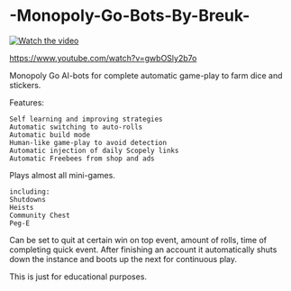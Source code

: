 # -Monopoly-Go-Bots-By-Breuk-

[![Watch the video](https://i.ytimg.com/vi/gwbOSly2b7o/maxresdefault.jpg?sqp=-oaymwEmCIAKENAF8quKqQMa8AEB-AHOBYAC4gWKAgwIABABGGUgUyhSMA8=&rs=AOn4CLDAVIjgfsTS1SCoeyuXKj7biZvvBw)](https://raw.githubusercontent.com/Breuk-Beyond/-Monopoly-Go-Bots-By-Breuk-/video.mp4)



https://www.youtube.com/watch?v=gwbOSly2b7o

Monopoly Go AI-bots for complete automatic game-play to farm dice and stickers.

Features:

    Self learning and improving strategies
    Automatic switching to auto-rolls
    Automatic build mode
    Human-like game-play to avoid detection
    Automatic injection of daily Scopely links
    Automatic Freebees from shop and ads


Plays almost all mini-games. 

    including:
    Shutdowns
    Heists
    Community Chest
    Peg-E



Can be set to quit at certain win on top event, amount of rolls, time of completing quick event.
After finishing an account it automatically shuts down the instance and boots up the next for continuous play.

This is just for educational purposes.
